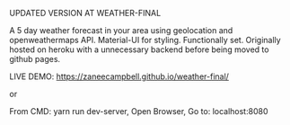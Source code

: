 UPDATED VERSION AT WEATHER-FINAL

A 5 day weather forecast in your area using geolocation and openweathermaps API. Material-UI for styling.
Functionally set.
Originally hosted on heroku with a unnecessary backend before being moved to github pages.

LIVE DEMO: https://zaneecampbell.github.io/weather-final/

or

From CMD:
yarn run dev-server,
Open Browser,
Go to: localhost:8080